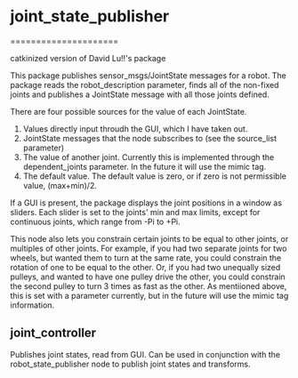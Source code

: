 # joint_state_publisher
=====================

catkinized version of David Lu!!'s package

This package publishes sensor_msgs/JointState messages for a robot. The package reads the robot_description parameter, finds all of the non-fixed joints and publishes a JointState message with all those joints defined.

There are four possible sources for the value of each JointState.  
1. Values directly input throudh the GUI, which I have taken out.
2. JointState messages that the node subscribes to (see the source_list parameter)
3. The value of another joint. Currently this is implemented through the dependent_joints parameter. In the future it will use the mimic tag.
4. The default value. The default value is zero, or if zero is not permissible value, (max+min)/2.

If a GUI is present, the package displays the joint positions in a window as sliders. Each slider is set to the joints' min and max limits, except for continuous joints, which range from -Pi to +Pi.

This node also lets you constrain certain joints to be equal to other joints, or multiples of other joints. For example, if you had two separate joints for two wheels, but wanted them to turn at the same rate, you could constrain the rotation of one to be equal to the other. Or, if you had two unequally sized pulleys, and wanted to have one pulley drive the other, you could constrain the second pulley to turn 3 times as fast as the other. As mentiioned above, this is set with a parameter currently, but in the future will use the mimic tag information.

## joint_controller

Publishes joint states, read from GUI. Can be used in conjunction with the robot_state_publisher node to publish joint states and transforms.